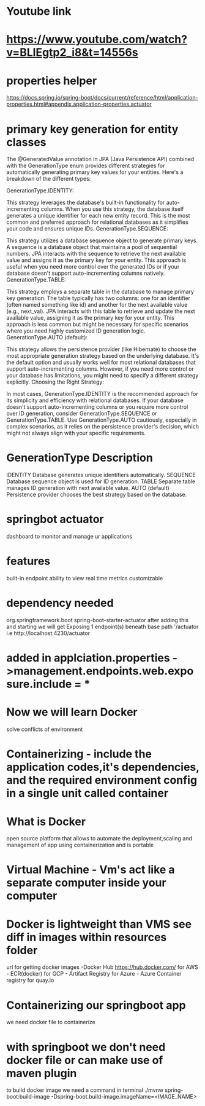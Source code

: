 # Youtube link
# https://www.youtube.com/watch?v=BLlEgtp2_i8&t=14556s

# properties helper 
https://docs.spring.io/spring-boot/docs/current/reference/html/application-properties.html#appendix.application-properties.actuator

# primary key generation for entity classes

The @GeneratedValue annotation in JPA (Java Persistence API)  combined with the GenerationType enum provides different strategies for automatically generating primary key values for your entities. Here's a breakdown of the different types:

GenerationType.IDENTITY:

This strategy leverages the database's built-in functionality for auto-incrementing columns.
When you use this strategy, the database itself generates a unique identifier for each new entity record.
This is the most common and preferred approach for relational databases as it simplifies your code and ensures unique IDs.
GenerationType.SEQUENCE:

This strategy utilizes a database sequence object to generate primary keys.
A sequence is a database object that maintains a pool of sequential numbers.
JPA interacts with the sequence to retrieve the next available value and assigns it as the primary key for your entity.
This approach is useful when you need more control over the generated IDs or if your database doesn't support auto-incrementing columns natively.
GenerationType.TABLE:

This strategy employs a separate table in the database to manage primary key generation.
The table typically has two columns: one for an identifier (often named something like id) and another for the next available value (e.g., next_val).
JPA interacts with this table to retrieve and update the next available value, assigning it as the primary key for your entity.
This approach is less common but might be necessary for specific scenarios where you need highly customized ID generation logic.
GenerationType.AUTO (default):

This strategy allows the persistence provider (like Hibernate) to choose the most appropriate generation strategy based on the underlying database.
It's the default option and usually works well for most relational databases that support auto-incrementing columns.
However, if you need more control or your database has limitations, you might need to specify a different strategy explicitly.
Choosing the Right Strategy:

In most cases, GenerationType.IDENTITY is the recommended approach for its simplicity and efficiency with relational databases.
If your database doesn't support auto-incrementing columns or you require more control over ID generation, consider GenerationType.SEQUENCE or GenerationType.TABLE.
Use GenerationType.AUTO cautiously, especially in complex scenarios, as it relies on the persistence provider's decision, which might not always align with your specific requirements.

# GenerationType	Description
IDENTITY	Database generates unique identifiers automatically.
SEQUENCE	Database sequence object is used for ID generation.
TABLE	Separate table manages ID generation with next available value.
AUTO (default)	Persistence provider chooses the best strategy based on the database.


# springbot actuator
dashboard to monitor and manage ur applications
# features
built-in endpoint
ability to view real time metrics
customizable
# dependency needed
 <dependency>
      <groupId>org.springframework.boot</groupId>
      <artifactId>spring-boot-starter-actuator</artifactId>
    </dependency>
after adding this and starting  we will get Exposing 1 endpoint(s) beneath base path '/actuator
i.e http://localhost:4230/actuator

# added in applciation.properties ->management.endpoints.web.exposure.include = *

# Now we will learn Docker
 solve conflicts of environment 
# Containerizing - include the application codes,it's dependencies, and the required environment config in a single unit called container
# What is Docker 
open source platform that allows to automate the deployment,scaling and management of app using containerization and is portable
# Virtual Machine - Vm's act like a separate computer inside your computer
# Docker is lightweight than VMS see diff in images  within resources folder
 url for getting docker images -Docker Hub https://hub.docker.com/
for AWS - ECR(docker)
for GCP - Artifact Registry
for Azure - Azure Container registry
for quay.io 
# Containerizing our springboot app
we need docker file to containerize
# with springboot we don't need docker file or can make use of maven plugin
 to build docker image we need a command in terminal
 ./mvnw spring-boot:build-image -Dspring-boot.build-image.imageName=<IMAGE_NAME>